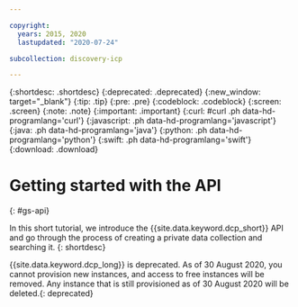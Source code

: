 ```yaml
---

copyright:
  years: 2015, 2020
  lastupdated: "2020-07-24"

subcollection: discovery-icp

---
```


{:shortdesc: .shortdesc}
{:deprecated: .deprecated}
{:new_window: target="_blank"}
{:tip: .tip}
{:pre: .pre}
{:codeblock: .codeblock}
{:screen: .screen}
{:note: .note}
{:important: .important}
{:curl: #curl .ph data-hd-programlang='curl'}
{:javascript: .ph data-hd-programlang='javascript'}
{:java: .ph data-hd-programlang='java'}
{:python: .ph data-hd-programlang='python'}
{:swift: .ph data-hd-programlang='swift'}
{:download: .download}

# Getting started with the API
{: #gs-api}

In this short tutorial, we introduce the {{site.data.keyword.dcp_short}} API and go through the process of creating a private data collection and searching it.
{: shortdesc}

{{site.data.keyword.dcp_long}} is deprecated. As of 30 August 2020, you cannot provision new instances, and access to free instances will be removed. Any instance that is still provisioned as of 30 August 2020 will be deleted.{: deprecated}

